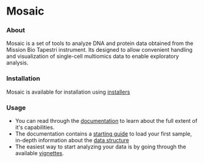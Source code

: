 # Mosaic

### About

Mosaic is a set of tools to analyze DNA and protein data obtained from the Mission Bio Tapestri instrument. Its designed to allow convenient handling and visualization of single-cell multiomics data to enable exploratory analysis.

### Installation

Mosaic is available for installation using [installers](https://missionbio.github.io/mosaic/pages/install.html#installer-preferred)

### Usage

- You can read through the [documentation](https://missionbio.github.io/mosaic/) to learn about the full extent of it's capabilities.
- The documentation contains a [starting guide](https://missionbio.github.io/mosaic/pages/getting_started.html) to load your first sample,
  in-depth information about the [data structure](https://missionbio.github.io/mosaic/pages/data_structure.html)
- The easiest way to start analyzing your data is by going through the available [vignettes](https://missionbio.github.io/mosaic/pages/vignettes.html).
